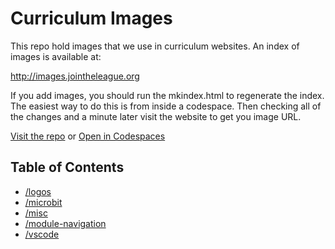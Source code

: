 # Curriculum Images

This repo hold  images that we use in curriculum websites. An index of images is available at:

   http://images.jointheleague.org

If you add images, you should run the mkindex.html to regenerate the index. The easiest 
way to do this is from inside a codespace. Then checking all of the changes and a minute later
visit the website to get you image URL. 

[Visit the repo](https://github.com/league-curriculum/images) or <a href="https://github.com/league-curriculum/images" target="_blank" >Open in Codespaces</a>

## Table of Contents 

<!-- start generated content -->

- [/logos](/logos/README.md)
- [/microbit](/microbit/README.md)
- [/misc](/misc/README.md)
- [/module-navigation](/module-navigation/README.md)
- [/vscode](/vscode/README.md)
